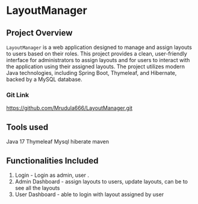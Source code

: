 # LayoutManager

## Project Overview

`LayoutManager` is a web application designed to manage and assign layouts to users based on their roles. This project provides a clean, user-friendly interface for administrators to assign layouts and for users to interact with the application using their assigned layouts. The project utilizes modern Java technologies, including Spring Boot, Thymeleaf, and Hibernate, backed by a MySQL database.

###  Git Link

https://github.com/Mrudula666/LayoutManager.git

## Tools used

Java 17
Thymeleaf
Mysql
hiberate
maven

## Functionalities Included

1. Login - Login as admin, user .
2. Admin Dashboard - assign layouts to users, update layouts, can be to see all the layouts
3. User Dashboard - able to login with layout assigned by user




